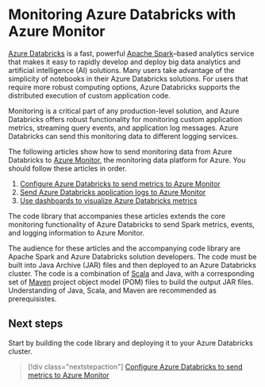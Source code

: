 # Monitoring Azure Databricks with Azure Monitor

[Azure Databricks](/azure/azure-databricks/) is a fast, powerful [Apache Spark](https://spark.apache.org/)–based analytics service that makes it easy to rapidly develop and deploy big data analytics and artificial intelligence (AI) solutions. Many users take advantage of the simplicity of notebooks in their Azure Databricks solutions. For users that require more robust computing options, Azure Databricks supports the distributed execution of custom application code.

Monitoring is a critical part of any production-level solution, and Azure Databricks offers robust functionality for monitoring custom application metrics, streaming query events, and application log messages. Azure Databricks can send this monitoring data to different logging services.

The following articles show how to send monitoring data from Azure Databricks to [Azure Monitor](/azure/azure-monitor/overview), the monitoring data platform for Azure. You should follow these articles in order.

1. [Configure Azure Databricks to send metrics to Azure Monitor](./configure-cluster.md)
1. [Send Azure Databricks application logs to Azure Monitor](./application-logs.md)
1. [Use dashboards to visualize Azure Databricks metrics](./dashboards.md)

The code library that accompanies these articles extends the core monitoring functionality of Azure Databricks to send Spark metrics, events, and logging information to Azure Monitor.

The audience for these articles and the accompanying code library are Apache Spark and Azure Databricks solution developers. The code must be built into Java Archive (JAR) files and then deployed to an Azure Databricks cluster. The code is a combination of [Scala](https://www.scala-lang.org/) and Java, with a corresponding set of [Maven](https://maven.apache.org) project object model (POM) files to build the output JAR files. Understanding of Java, Scala, and Maven are recommended as prerequisistes.

## Next steps

Start by building the code library and deploying it to your Azure Databricks cluster.

> [!div class="nextstepaction"]
> [Configure Azure Databricks to send metrics to Azure Monitor](./configure-cluster.md)